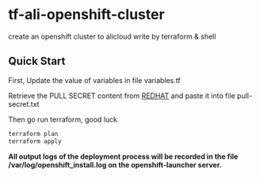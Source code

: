 # tf-ali-openshift-cluster

create an openshift cluster to alicloud write by terraform & shell

## Quick Start

First, Update the value of variables in file variables.tf

Retrieve the PULL SECRET content from [REDHAT](https://console.redhat.com/openshift/install/alibaba/installer-provisioned) and paste it into file pull-secret.txt

Then go run terraform, good luck
```sh
terraform plan
terraform apply
```

**All output logs of the deployment process will be recorded in the file /var/log/openshift_install.log on the openshift-launcher server.**